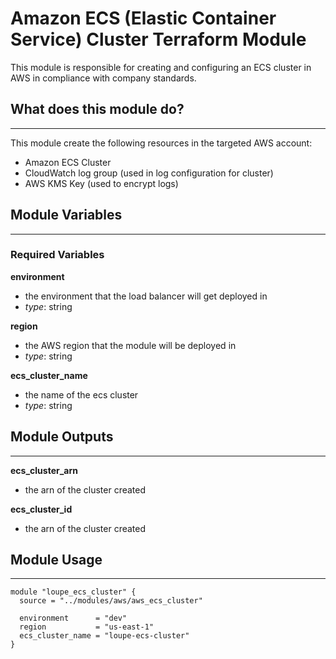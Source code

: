   # Amazon ECS (Elastic Container Service) Cluster Terraform Module

This module is responsible for creating and configuring an ECS cluster in AWS in compliance with company standards.

## What does this module do?
----------------------------
This module create the following resources in the targeted AWS account:
- Amazon ECS Cluster
- CloudWatch log group (used in log configuration for cluster)
- AWS KMS Key (used to encrypt logs)

## Module Variables
-------------------
### Required Variables
**environment**
- the environment that the load balancer will get deployed in
- *type*: string

**region**
- the AWS region that the module will be deployed in
- *type*: string

**ecs_cluster_name**
- the name of the ecs cluster
- *type*: string

## Module Outputs
-------------------
**ecs_cluster_arn**
- the arn of the cluster created

**ecs_cluster_id**
- the arn of the cluster created

## Module Usage
---------------
```
module "loupe_ecs_cluster" {
  source = "../modules/aws/aws_ecs_cluster"

  environment      = "dev"
  region           = "us-east-1"
  ecs_cluster_name = "loupe-ecs-cluster"
}
```
